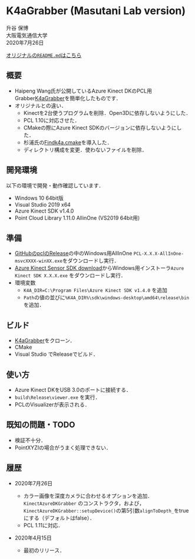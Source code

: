 # K4aGrabber (Masutani Lab version)
升谷 保博  
大阪電気通信大学  
2020年7月26日

[オリジナルの`README.md`はこちら](README-original.md)

## 概要

- Haipeng Wang氏が公開しているAzure Kinect DKのPCL用Grabber[K4aGrabber](https://github.com/forestsen/K4aGrabber)を簡単化したものです．
- オリジナルとの違い．
  - Kinectを2台使うプログラムを削除．Open3Dに依存しないようにした．
  - PCL 1.10に対応させた．
  - CMakeの際にAzure Kinect SDKのバージョンに依存しないようにした．
  - 杉浦氏の[Findk4a.cmake](https://gist.github.com/UnaNancyOwen/90b898366eb908d29cb4c2b509ab6cfa#file-findk4a-cmake)を導入した．
  - ディレクトリ構成を変更．使わないファイルを削除．

## 開発環境
以下の環境で開発・動作確認しています．
- Windows 10 64bit版
- Visual Studio 2019 x64
- Azure Kinect SDK v1.4.0
- Point Cloud Library 1.11.0 AllinOne (VS2019 64bit用)

## 準備
- [GitHubのpclのRelease](https://github.com/PointCloudLibrary/pcl/releases)の中のWindows用AllInOne `PCL-X.X.X-AllInOne-msvcXXXX-winXX.exe`をダウンロードし実行．
- [Azure Kinect Sensor SDK download](https://docs.microsoft.com/ja-jp/azure/Kinect-dk/sensor-sdk-download)からWindows用インストーラ`Azure Kinect SDK X.X.X.exe` をダウンロードし実行．
- 環境変数 
  - `K4A_DIR=C:\Program Files\Azure Kinect SDK v1.4.0` を追加
  - `Path`の値の並びに`%K4A_DIR%\sdk\windows-desktop\amd64\release\bin`を追加．

## ビルド
- [K4aGrabber](https://github.com/MasutaniLab/K4aGrabber)をクローン．
- CMake
- Visual Studio でReleaseでビルド．

## 使い方
- Azure Kinect DKをUSB 3.0のポートに接続する．
- `build\Release\viewer.exe` を実行．
- PCLのVisualizerが表示される．

## 既知の問題・TODO
- 検証不十分．
- PointXYZIの場合がうまく処理できない．

## 履歴

- 2020年7月26日
  - カラー画像を深度カメラに合わせるオプションを追加．`KinectAzureDKGrabber` のコンストラクタ，および，`KinectAzureDKGrabber::setupDevice()`の第5引数`alignToDepth_`をtrueにする（デフォルトはfalse）．
  - PCL 1.11に対応．

- 2020年4月15日
  - 最初のリリース．
